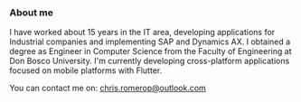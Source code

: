 ### About me

I have worked about 15 years in the IT area, developing applications for Industrial companies and implementing SAP and Dynamics AX.
I obtained a degree as Engineer in Computer Science from the Faculty of Engineering at Don Bosco University.
I'm currently developing cross-platform applications focused on mobile platforms with Flutter.

You can contact me on: chris.romerop@outlook.com

<!--
**chris-romerop/chris-romerop** is a ✨ _special_ ✨ repository because its `README.md` (this file) appears on your GitHub profile.

Here are some ideas to get you started:

- 🔭 I’m currently working on ...
- 🌱 I’m currently learning ...
- 👯 I’m looking to collaborate on ...
- 🤔 I’m looking for help with ...
- 💬 Ask me about ...
- 📫 How to reach me: ...
- 😄 Pronouns: ...
- ⚡ Fun fact: ...
-->
